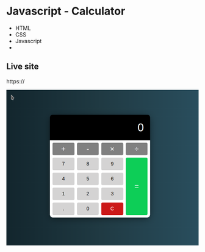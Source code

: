 # Javascript - Calculator

* HTML
* CSS
* Javascript
* 


## Live site
https://

[![Screenshot](screenshot.png)](https://)